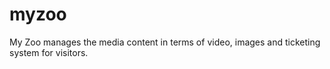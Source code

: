 # myzoo
My Zoo manages the media content in terms of video, images and ticketing system for visitors.
